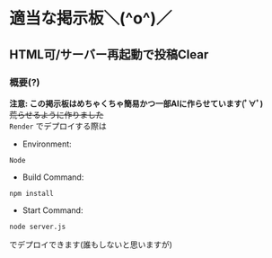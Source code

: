 # 適当な掲示板＼(^o^)／
## HTML可/サーバー再起動で投稿Clear
### 概要(?)
**注意: この掲示板はめちゃくちゃ簡易かつ一部AIに作らせています(ﾟ∀ﾟ)**
<br> ~~荒らせるように作りました~~
<br> ` Render ` でデプロイする際は
* Environment: 
```
Node
```

* Build Command: 
```
npm install
```

* Start Command: 
```
node server.js
```
でデプロイできます(誰もしないと思いますが)
